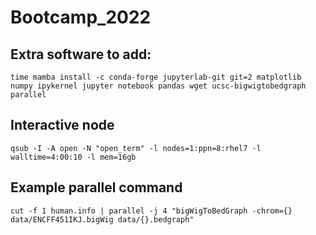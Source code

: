 # Bootcamp_2022

## Extra software to add:

```
time mamba install -c conda-forge jupyterlab-git git=2 matplotlib numpy ipykernel jupyter notebook pandas wget ucsc-bigwigtobedgraph parallel
```

## Interactive node
```
qsub -I -A open -N "open_term" -l nodes=1:ppn=8:rhel7 -l walltime=4:00:10 -l mem=16gb
```

## Example parallel command

```
cut -f 1 human.info | parallel -j 4 "bigWigToBedGraph -chrom={} data/ENCFF451IKJ.bigWig data/{}.bedgraph"
```
